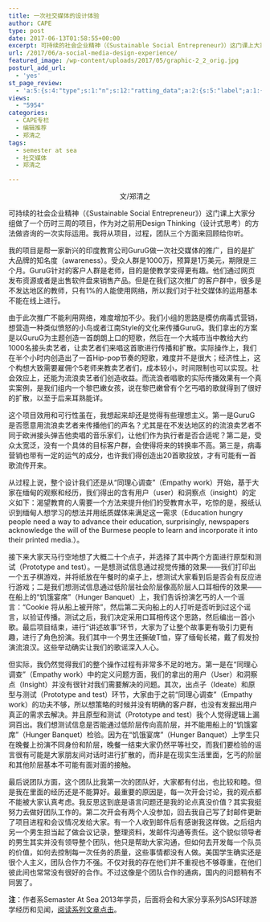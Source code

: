 ```yaml
---
title: 一次社交媒体的设计体验
author: CAPE
type: post
date: 2017-06-13T01:58:55+00:00
excerpt: 可持续的社会企业精神（《Sustainable Social Entrepreneur》）这门课上大家分组做了一个历时三周的项目，作为对之前用Design Thinking（设计式思考）的方法做咨询的一次实际运用。我将从项目，过程，团队三个方面来回顾给你听。
url: /2017/06/a-social-media-design-experience/
featured_image: /wp-content/uploads/2017/05/graphic-2_2_orig.jpg
posturl_add_url:
  - 'yes'
st_page_review:
  - 'a:5:{s:4:"type";s:1:"n";s:12:"ratting_data";a:2:{s:5:"label";a:1:{i:0;s:0:"";}s:5:"score";a:1:{i:0;s:1:"0";}}s:7:"postion";s:2:"tl";s:5:"title";s:0:"";s:11:"score_label";s:0:"";}'
views:
  - "5954"
categories:
  - CAPE专栏
  - 编辑推荐
  - 郑清之
tags:
  - semester at sea
  - 社交媒体
  - 郑清之

---
```

<p style="text-align: center;">
  文/郑清之
</p>

可持续的社会企业精神（《Sustainable Social Entrepreneur》）这门课上大家分组做了一个历时三周的项目，作为对之前用Design Thinking（设计式思考）的方法做咨询的一次实际运用。我将从项目，过程，团队三个方面来回顾给你听。

我的项目是帮一家新兴的印度教育公司GuruG做一次社交媒体的推广，目的是扩大品牌的知名度（awareness）。受众人群是1000万，预算是1万美元，期限是三个月。GuruG针对的客户人群是老师，目的是使教学变得更有趣。他们通过网页发布资源或者是出售软件盘来销售产品。但是在我们这次推广的客户群中，很多是不发达地区的教师，只有1%的人能使用网络，所以我们对于社交媒体的运用基本不能在线上进行。

由于此次推广不能利用网络，难度增加不少。我们小组的思路是模仿病毒式营销，想营造一种类似愤怒的小鸟或者江南Style的文化来传播GuruG。我们拿出的方案是以GuruG为主题创造一首朗朗上口的短歌，然后在一个大城市当中教给大约1000名接头卖艺者，让卖艺者们来唱这首歌进行传播和扩散。实际操作上，我们在半个小时内创造出了一首Hip-pop节奏的短歌，难度并不是很大；经济性上，这个构想大致需要雇佣个5老师来教卖艺者们，成本较小，时间限制也可以实现。社会效应上，还能为流浪卖艺者们创造收益。而流浪者唱歌的实际传播效果有一个真实案例，是我们组内一个黎巴嫩女孩，说在黎巴嫩曾有个乞丐唱的歌就得到了很好的扩散，以至于后来耳熟能详。

这个项目效用和可行性虽在，我想起来却还是觉得有些理想主义。第一是GuruG是否愿意用流浪卖艺者来传播他们的声名？尤其是在不发达地区的的流浪卖艺者不同于欧洲接头弹吉他卖唱的音乐家们，让他们作为执行者是否合适呢？第二是，受众太宽泛，没有一个具体的目标客户群，会使得将来的转换率不高。第三是，病毒营销也带有一定的运气的成分，也许我们得创造出20首歌投放，才有可能有一首歌流传开来。

从过程上说，整个设计我们还是从“同理心调查”（Empathy work）开始，基于大家在缅甸的观察和经历，我们得出的含有用户（user）和洞察点（insight）的定义如下：渴望教育的人需要一个方法来提升他们的受教育水平，吃惊的是，报纸认识到缅甸人想学习的想法并用纸质媒体来满足这一需求（Education hungry people need a way to advance their education, surprisingly, newspapers acknowledge the will of the Burmese people to learn and incorporate it into their printed media.）。

接下来大家天马行空地想了大概二十个点子，并选择了其中两个方面进行原型和测试（Prototype and test）。一是想测试信息通过视觉传播的效果——我们打印出一个五子棋游戏，并将纸放在午餐时的桌子上，想测试大家看到后是否会有反应进行游戏；二是我们想测试信息通过低阶层社会阶层像高阶层人口耳相传的效果——在船上的“饥饿宴席”（Hunger Banquet）上，我们告诉扮演乞丐的人一个谣言：“Cookie 将从船上被开除”，然后第二天向船上的人打听是否听到过这个谣言，以验证传播。测试之后，我们决定采用口耳相传这个思路，然后编出一首小歌。最后项目结束，进行“讲述故事”环节，大家为了让整个故事更有吸引力更有趣，进行了角色扮演。我们其中一个男生还撕破T恤，穿了缅甸长裙，戴了假发扮演流浪汉。这些举动确实让我们的歌谣深入人心。

但实际，我仍然觉得我们的整个操作过程有非常多不足的地方。第一是在“同理心调查”（Empathy work）中的定义问题方面，我们的拿出的用户（User）和洞察点（Insight）并没有很针对我们需要解决的问题。其次，出点子（Ideate）和原型与测试（Prototype and test）环节，大家由于之前“同理心调查”（Empathy work）的功夫不够，所以想策略的时候并没有明确的客户群，也没有发掘出用户真正的需求去解决。并且原型和测试（Prototype and test）我个人觉得逻辑上漏洞百出。我们想测试信息是否能通过低阶层传向高阶层，并不能用船上的“饥饿宴席”（Hunger Banquet）检验。因为在“饥饿宴席”（Hunger Banquet）上学生只在晚餐上扮演不同身份和阶层，晚餐一结束大家仍然平等社交，而我们要检验的谣言很有可能是大家朋友间对话时进行扩散的，而非是在现实生活里面，乞丐的阶层和其他阶层基本不可能有面对面的接触。

最后说团队方面，这个团队比我第一次的团队好，大家都有付出，也比较和睦。但是我在里面的经历还是不能算好。最重要的原因是，每一次开会讨论，我的观点都不能被大家认真考虑。我反思这到底是语言问题还是我的论点真没价值？其实我挺努力去做好团队工作的。第二次开会有两个人没参加，回去我自己写了封邮件更新了项目进程和会议情况发给大家。有一个人收到邮件后有感谢我这样做。之后组内另一个男生担当起了做会议记录，整理资料，发邮件沟通等责任。这个貌似领导者的男生其实并没有领导整个团队，他只是帮助大家沟通，但如何去开发每一个队员的价值，如何去控制每一次任务的质量，这些事情都没有人做。美国学生确实还是很个人主义，团队合作力不强。不仅对我的存在他们并不重视也不够尊重，在他们彼此间也常常没有很好的合作。不过这像是个团队合作的通病，国内的问题稍有不同罢了。


**注**：作者系Semaster At Sea 2013年学员，后面将会和大家分享系列SAS环球游学经历和见闻，[阅读系列文章点击][1]。

 [1]: http://hicape.com/category/column/zhengqingzhi/

